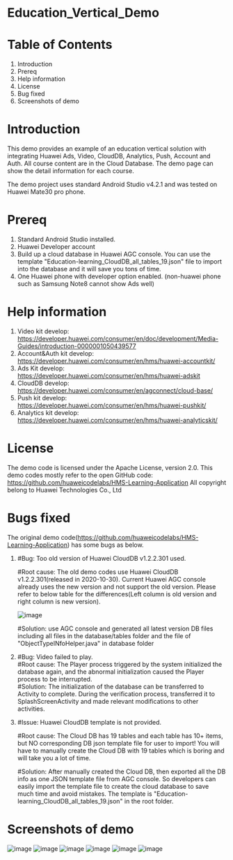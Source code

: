 # Education_Vertical_Demo
# Table of Contents
  1. Introduction
  2. Prereq
  3. Help information
  4. License
  5. Bug fixed
  6. Screenshots of demo
# Introduction
This demo provides an example of an education vertical solution with integrating Huawei Ads, Video, CloudDB, Analytics, Push, Account and Auth. All course content are in the Cloud Database. The demo page can show the detail information for each course. 

The demo project uses standard Android Studio v4.2.1 and was tested on Huawei Mate30 pro phone. 
# Prereq
1. Standard Android Studio installed. 
2. Huawei Developer account
3. Build up a cloud database in Huawei AGC console.  You can use the template "Education-learning_CloudDB_all_tables_19.json" file to import into the database and it will save you tons of time. 
4. One Huawei phone with developer option enabled. (non-huawei phone such as Samsung Note8 cannot show Ads well)
# Help information
1. Video kit develop: https://developer.huawei.com/consumer/en/doc/development/Media-Guides/introduction-0000001050439577
2. Account&Auth kit develop: https://developer.huawei.com/consumer/en/hms/huawei-accountkit/
3. Ads Kit develop: https://developer.huawei.com/consumer/en/hms/huawei-adskit
4. CloudDB develop: https://developer.huawei.com/consumer/en/agconnect/cloud-base/
5. Push kit develop: https://developer.huawei.com/consumer/en/hms/huawei-pushkit/
6. Analytics kit develop: https://developer.huawei.com/consumer/en/hms/huawei-analyticskit/
# License
The demo code is licensed under the Apache License, version 2.0.
This demo codes mostly refer to the open GitHub code: https://github.com/huaweicodelabs/HMS-Learning-Application
All copyright belong to Huawei Technologies Co., Ltd
# Bugs fixed
The original demo code(https://github.com/huaweicodelabs/HMS-Learning-Application) has some bugs as below. 
1. #Bug: Too old version of Huawei CloudDB v1.2.2.301 used. 

   #Root cause: The old demo codes use Huawei CloudDB v1.2.2.301(released in 2020-10-30). Current Huawei AGC console already uses the new version and not support the old version. Please refer to below table for the differences(Left column is old version and right column is new version). 
   
    ![image](https://user-images.githubusercontent.com/57116184/135347868-054b7f1f-7843-40bf-90b6-49bf9b5b994b.png)
   
   #Solution: use AGC console and generated all latest version DB files including all files in the database/tables folder and the file of "ObjectTypeINfoHelper.java" in database folder

2. #Bug: Video failed to play.  
   #Root cause: The Player process triggered by the system initialized the database again, and the abnormal initialization caused the Player process to be interrupted.   
   #Solution: The initialization of the database can be transferred to Activity to complete. During the verification process, transferred it to SplashScreenActivity and made relevant modifications to other activities. 
   
3. #Issue: Huawei CloudDB template is not provided.  

   #Root cause: The Cloud DB has 19 tables and each table has 10+ items, but NO corresponding DB json template file for user to import!  You will have to manually create the Cloud DB with 19 tables which is boring and will take you a lot of time. 
   
   #Solution: After manually created the Cloud DB, then exported all the DB info as one JSON template file from AGC console. So developers can easily import the template file to create the cloud database to save much time and avoid mistakes. The template is "Education-learning_CloudDB_all_tables_19.json" in the root folder.  


# Screenshots of demo

![image](https://user-images.githubusercontent.com/57116184/133140568-41fdefcf-560e-4fc5-9e63-1d133fcab111.png)
![image](https://user-images.githubusercontent.com/57116184/133140593-e1586ff7-b214-4c3d-887d-da1b7ef4a23a.png)
![image](https://user-images.githubusercontent.com/57116184/133140804-d430b5fe-2f82-4416-9f34-3a31c900e051.png)
![image](https://user-images.githubusercontent.com/57116184/133140900-c88e265d-3edd-4f3d-91de-85f2fcffc540.png)
![image](https://user-images.githubusercontent.com/57116184/133140989-8f609ec2-d156-4aea-8f50-fddf245e9a90.png)
![image](https://user-images.githubusercontent.com/57116184/133141117-f3163dc2-6b4d-4cd5-856f-53bdaa5ad5fb.png)


